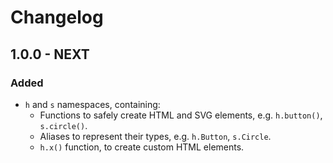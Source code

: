 # Changelog

## 1.0.0 - NEXT

### Added
- `h` and `s` namespaces, containing:
    - Functions to safely create HTML and SVG elements, e.g. `h.button()`, `s.circle()`.
    - Aliases to represent their types, e.g. `h.Button`, `s.Circle`.
    - `h.x()` function, to create custom HTML elements.
